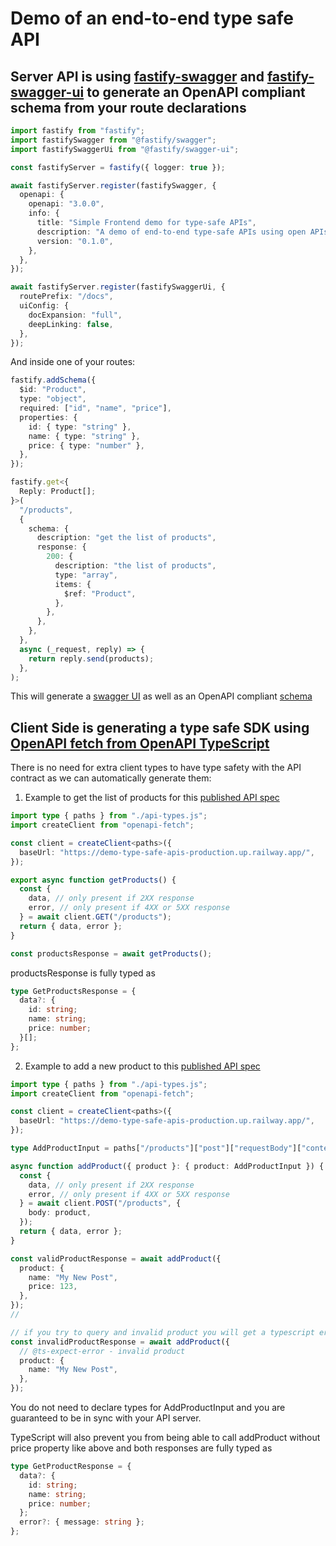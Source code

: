 # Demo of an end-to-end type safe API

## Server API is using [fastify-swagger](https://github.com/fastify/fastify-swagger/) and [fastify-swagger-ui](https://github.com/fastify/fastify-swagger-ui) to generate an OpenAPI compliant schema from your route declarations

```typescript
import fastify from "fastify";
import fastifySwagger from "@fastify/swagger";
import fastifySwaggerUi from "@fastify/swagger-ui";

const fastifyServer = fastify({ logger: true });

await fastifyServer.register(fastifySwagger, {
  openapi: {
    openapi: "3.0.0",
    info: {
      title: "Simple Frontend demo for type-safe APIs",
      description: "A demo of end-to-end type-safe APIs using open APIs spec",
      version: "0.1.0",
    },
  },
});

await fastifyServer.register(fastifySwaggerUi, {
  routePrefix: "/docs",
  uiConfig: {
    docExpansion: "full",
    deepLinking: false,
  },
});
```

And inside one of your routes:

```typescript
fastify.addSchema({
  $id: "Product",
  type: "object",
  required: ["id", "name", "price"],
  properties: {
    id: { type: "string" },
    name: { type: "string" },
    price: { type: "number" },
  },
});

fastify.get<{
  Reply: Product[];
}>(
  "/products",
  {
    schema: {
      description: "get the list of products",
      response: {
        200: {
          description: "the list of products",
          type: "array",
          items: {
            $ref: "Product",
          },
        },
      },
    },
  },
  async (_request, reply) => {
    return reply.send(products);
  },
);
```

This will generate a [swagger UI](https://demo-type-safe-apis-production.up.railway.app/docs) as well as an OpenAPI compliant [schema](https://demo-type-safe-apis-production.up.railway.app/docs/json)

## Client Side is generating a type safe SDK using [OpenAPI fetch from OpenAPI TypeScript](https://openapi-ts.dev/openapi-fetch/)

There is no need for extra client types to have type safety with the API contract as we can automatically generate them:

1. Example to get the list of products for this [published API spec](https://demo-type-safe-apis-production.up.railway.app/docs)

```typescript
import type { paths } from "./api-types.js";
import createClient from "openapi-fetch";

const client = createClient<paths>({
  baseUrl: "https://demo-type-safe-apis-production.up.railway.app/",
});

export async function getProducts() {
  const {
    data, // only present if 2XX response
    error, // only present if 4XX or 5XX response
  } = await client.GET("/products");
  return { data, error };
}

const productsResponse = await getProducts();
```

productsResponse is fully typed as

```typescript
type GetProductsResponse = {
  data?: {
    id: string;
    name: string;
    price: number;
  }[];
};
```

2. Example to add a new product to this [published API spec](https://demo-type-safe-apis-production.up.railway.app/docs)

```typescript
import type { paths } from "./api-types.js";
import createClient from "openapi-fetch";

const client = createClient<paths>({
  baseUrl: "https://demo-type-safe-apis-production.up.railway.app/",
});

type AddProductInput = paths["/products"]["post"]["requestBody"]["content"]["application/json"];

async function addProduct({ product }: { product: AddProductInput }) {
  const {
    data, // only present if 2XX response
    error, // only present if 4XX or 5XX response
  } = await client.POST("/products", {
    body: product,
  });
  return { data, error };
}

const validProductResponse = await addProduct({
  product: {
    name: "My New Post",
    price: 123,
  },
});
//

// if you try to query and invalid product you will get a typescript error
const invalidProductResponse = await addProduct({
  // @ts-expect-error - invalid product
  product: {
    name: "My New Post",
  },
});
```

You do not need to declare types for AddProductInput and you are guaranteed to be in sync with your API server.

TypeScript will also prevent you from being able to call addProduct without price property like above and both responses are fully typed as

```typescript
type GetProductResponse = {
  data?: {
    id: string;
    name: string;
    price: number;
  };
  error?: { message: string };
};
```
